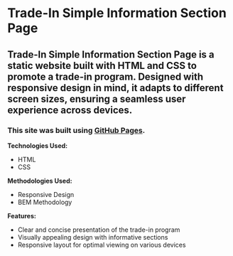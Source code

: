 # Trade-In Simple Information Section Page
## Trade-In Simple Information Section Page is a static website built with HTML and CSS to promote a trade-in program. Designed with responsive design in mind, it adapts to different screen sizes, ensuring a seamless user experience across devices.
### This site was built using [GitHub Pages](https://dextoptv.github.io/2024-q1-trade-in-info-section-page/).
**Technologies Used:**
- HTML
- CSS

**Methodologies Used:**
- Responsive Design
- BEM Methodology

**Features:**
- Clear and concise presentation of the trade-in program
- Visually appealing design with informative sections
- Responsive layout for optimal viewing on various devices